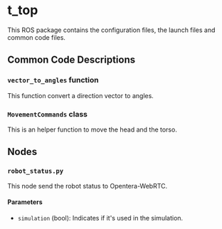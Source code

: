 # t_top

This ROS package contains the configuration files, the launch files and common code files.

## Common Code Descriptions

### `vector_to_angles` function

This function convert a direction vector to angles.

### `MovementCommands` class

This is an helper function to move the head and the torso.

## Nodes

### `robot_status.py`

This node send the robot status to Opentera-WebRTC.

#### Parameters

- `simulation` (bool): Indicates if it's used in the simulation.
